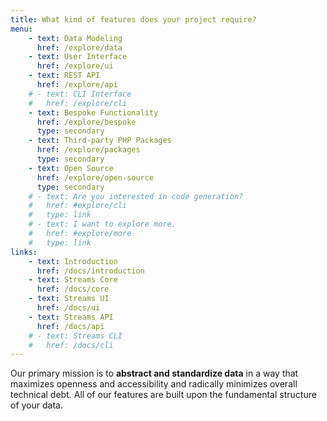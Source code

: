 ```yaml
---
title: What kind of features does your project require?
menu:
    - text: Data Modeling
      href: /explore/data
    - text: User Interface
      href: /explore/ui
    - text: REST API
      href: /explore/api
    # - text: CLI Interface
    #   href: /explore/cli
    - text: Bespoke Functionality
      href: /explore/bespoke
      type: secondary
    - text: Third-party PHP Packages
      href: /explore/packages
      type: secondary
    - text: Open Source
      href: /explore/open-source
      type: secondary
    # - text: Are you interested in code generation?
    #   href: #explore/cli
    #   type: link
    # - text: I want to explore more.
    #   href: #explore/more
    #   type: link
links:
    - text: Introduction
      href: /docs/introduction
    - text: Streams Core
      href: /docs/core
    - text: Streams UI
      href: /docs/ui
    - text: Streams API
      href: /docs/api
    # - text: Streams CLI
    #   href: /docs/cli
---
```

Our primary mission is to **abstract and standardize data** in a way that maximizes openness and accessibility and radically minimizes overall technical debt. All of our features are built upon the fundamental structure of your data.
